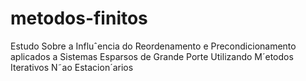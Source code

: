 # metodos-finitos
Estudo Sobre a Influˆencia do Reordenamento e Precondicionamento aplicados a Sistemas Esparsos de Grande Porte Utilizando M´etodos Iterativos N˜ao Estacion´arios
